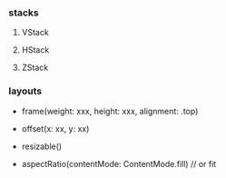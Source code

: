 ### stacks 

1. VStack


2. HStack


3. ZStack


### layouts 

* frame(weight: xxx, height: xxx, alignment: .top)

* offset(x: xx, y: xx)

* resizable()

* aspectRatio(contentMode: ContentMode.fill) // or fit
